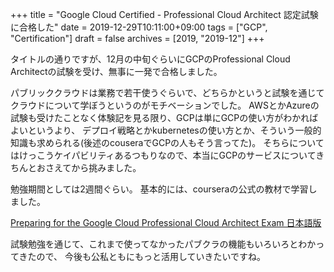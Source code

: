 +++
title = "Google Cloud Certified - Professional Cloud Architect 認定試験に合格した"
date = 2019-12-29T10:11:00+09:00
tags = ["GCP", "Certification"]
draft = false
archives = [2019, "2019-12"]
+++

タイトルの通りですが、12月の中旬ぐらいにGCPのProfessional Cloud Architectの試験を受け、無事に一発で合格しました。

パブリッククラウドは業務で若干使うぐらいで、どちらかというと試験を通じてクラウドについて学ぼうというのがモチベーションでした。
AWSとかAzureの試験も受けたことなく体験記を見る限り、GCPは単にGCPの使い方がわかればよいというより、
デプロイ戦略とかkubernetesの使い方とか、そういう一般的知識も求められる(後述のcouseraでGCPの人もそう言ってた)。
そちらについてはけっこうケイパビリティあるつもりなので、本当にGCPのサービスについてきちんとおさえてから挑みました。

勉強期間としては2週間ぐらい。
基本的には、courseraの公式の教材で学習しました。

[Preparing for the Google Cloud Professional Cloud Architect Exam 日本語版](https://www.coursera.org/learn/preparing-cloud-professional-cloud-architect-exam-jp)

試験勉強を通じて、これまで使ってなかったパブクラの機能もいろいろとわかってきたので、
今後も公私ともにもっと活用していきたいですね。
